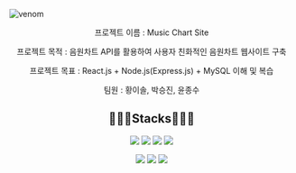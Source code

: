 ![venom](https://capsule-render.vercel.app/api?type=venom&height=150&text=Semi%Project&fontSize=70&color=0:8871e5,100:b678c4&stroke=b678c4)
<P align="center" > 프로젝트 이름 : Music Chart Site </P>
<p align="center" > 프로젝트 목적 : 음원차트 API를 활용하여 사용자 친화적인 음원차트 웹사이트 구축</p>
<p align="center" > 프로젝트 목표 : React.js + Node.js(Express.js) + MySQL 이해 및 복습</p>
<p align="center" > 팀원 : 황이솔, 박승진, 윤종수</p>

<h2 align="center"> 🧑🏻‍💻Stacks🧑🏻‍💻 </h2>

<p align="center" display=" inline">
<img src = "https://img.shields.io/badge/HTML5-E34F26?style=for-the-badge&logo=html5&logoColor=white">
<img src = "https://img.shields.io/badge/CSS3-1572B6?style=for-the-badge&logo=css3&logoColor=white">
<img src = "https://img.shields.io/badge/Bootstrap-563D7C?style=for-the-badge&logo=bootstrap&logoColor=white">
<img src = "https://img.shields.io/badge/JavaScript-F7DF1E?style=for-the-badge&logo=JavaScript&logoColor=white">
</p>
<p align="center" display=" inline">
<img src = "https://img.shields.io/badge/React-20232A?style=for-the-badge&logo=react&logoColor=61DAFB">
<img src = "https://img.shields.io/badge/Node.js-43853D?style=for-the-badge&logo=node.js&logoColor=white">
<img src = "https://img.shields.io/badge/MySQL-005C84?style=for-the-badge&logo=mysql&logoColor=white">
</p>


